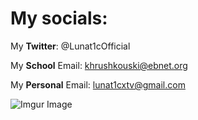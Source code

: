 # My socials: 

My **Twitter**: @Lunat1cOfficial

My **School** Email: khrushkouski@ebnet.org

My **Personal** Email: lunat1cxtv@gmail.com

![Imgur Image](https://i.imgur.com/t3OKYkq.png)
